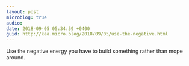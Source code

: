 ```yaml
---
layout: post
microblog: true
audio: 
date: 2018-09-05 05:34:59 +0400
guid: http://kaa.micro.blog/2018/09/05/use-the-negative.html
---
```

Use the negative energy you have to build something rather than mope around.
